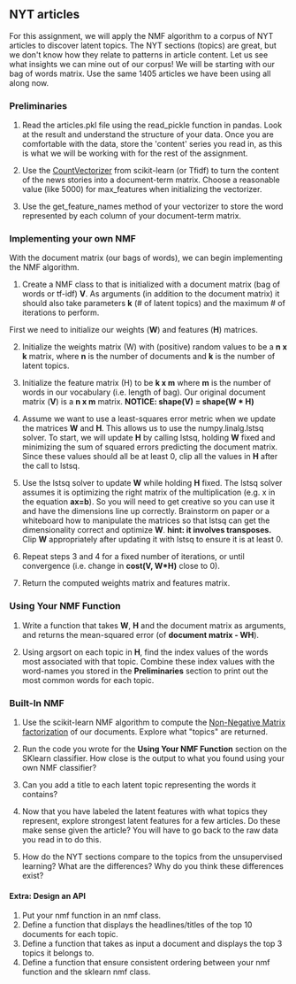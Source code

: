## NYT articles 

For this assignment, we will apply the NMF algorithm to a corpus of NYT articles to discover latent topics.  The NYT sections (topics) are great, but we don't know how they relate to patterns in article content.  Let us see what insights we can mine out of our corpus!  We will be starting with our bag of words matrix.  Use the same 1405 articles we have been using all along now.

### Preliminaries

1. Read the articles.pkl file using the read_pickle function in pandas. Look at the result and understand the structure of your data. Once you are comfortable with the data, store the 'content' series you read in, as this is what we will be working with for the rest of the assignment.


2. Use the [CountVectorizer](http://scikit-learn.org/stable/modules/generated/sklearn.feature_extraction.text.CountVectorizer.html) from scikit-learn (or Tfidf) to turn the content of the news stories into a document-term matrix.  Choose a reasonable value (like 5000) for max_features when initializing the vectorizer.


3. Use the get_feature_names method of your vectorizer to store the word represented by each column of your document-term matrix. 

### Implementing your own NMF
With the document matrix (our bags of words), we can begin implementing the NMF algorithm.  

1. Create a NMF class to that is initialized with a document matrix (bag of words or tf-idf) __V__.  As arguments (in addition to the document matrix) it should also take parameters __k__ (# of latent topics) and the maximum # of iterations to perform. 
  
  First we need to initialize our weights (__W__) and features (__H__) matrices.  

2. Initialize the weights matrix (W) with (positive) random values to be a __n x k__ matrix, where __n__ is the number of documents and __k__ is the number of latent topics.

2.  Initialize the feature matrix (H) to be __k x m__ where __m__ is the number of words in our vocabulary (i.e. length of bag).  Our original document matrix (__V__) is a __n x m__ matrix.  __NOTICE: shape(V) = shape(W * H)__

3. Assume we want to use a least-squares error metric when we update the matrices __W__ and __H__. This allows us to use the numpy.linalg.lstsq solver. 
To start, we will update __H__ by calling lstsq, holding __W__ fixed and minimizing the sum of squared errors predicting the document matrix. Since these values should all be at least 0, clip all the values in __H__ after the call to lstsq.

4. Use the lstsq solver to update __W__ while holding __H__ fixed. The lstsq solver assumes it is optimizing the right matrix of the multiplication (e.g. x in the equation __ax=b__). So you will need to get creative so you can use it and have the dimensions line up correctly.  Brainstorm on paper or a whiteboard how to manipulate the matrices so that lstsq can get the dimensionality correct and optimize __W__. __hint: it involves transposes.__ Clip __W__ appropriately after updating it with lstsq to ensure it is at least 0.

5. Repeat steps 3 and 4 for a fixed number of iterations, or until convergence (i.e. change in __cost(V, W*H)__ close to 0).

6. Return the computed weights matrix and features matrix.

### Using Your NMF Function

1. Write a function that takes __W__, __H__ and the document matrix as arguments, and returns the mean-squared error (of __document matrix - WH__).

2. Using argsort on each topic in __H__, find the index values of the words most associated with that topic.  Combine these index values with the word-names you stored in the __Preliminaries__ section to print out the most common words for each topic.


### Built-In NMF


1. Use the scikit-learn NMF algorithm to compute the [Non-Negative Matrix factorization](http://scikit-learn.org/dev/auto_examples/applications/topics_extraction_with_nmf_lda.html) of our documents.  Explore what "topics" are returned. 

2. Run the code you wrote for the __Using Your NMF Function__ section on the SKlearn classifier.  How close is the output to what you found using your own NMF classifier?

3. Can you add a title to each latent topic representing the words it contains?

4.  Now that you have labeled the latent features with what topics they represent, explore strongest latent features for a few articles.  Do these make sense given the article? You will have to go back to the raw data you read in to do this.

5. How do the NYT sections compare to the topics from the unsupervised learning?  What are the differences?  Why do you think these differences exist?



#### Extra:  Design an API


1. Put your nmf function in an nmf class.
2. Define a function that displays the headlines/titles of the top 10 documents for each topic.
3. Define a function that takes as input a document and displays the top 3 topics it belongs to.
4. Define a function that ensure consistent ordering between your nmf function and the sklearn nmf class.
